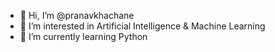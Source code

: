 - 👋 Hi, I’m @pranavkhachane
- 👀 I’m interested in Artificial Intelligence & Machine Learning
- 🌱 I’m currently learning Python


<!---
- 💞️ I’m looking to collaborate on ...
- 📫 How to reach me 
--->
<!---
pranavkhachane/pranavkhachane is a ✨ special ✨ repository because its `README.md` (this file) appears on your GitHub profile.
You can click the Preview link to take a look at your changes.
--->
